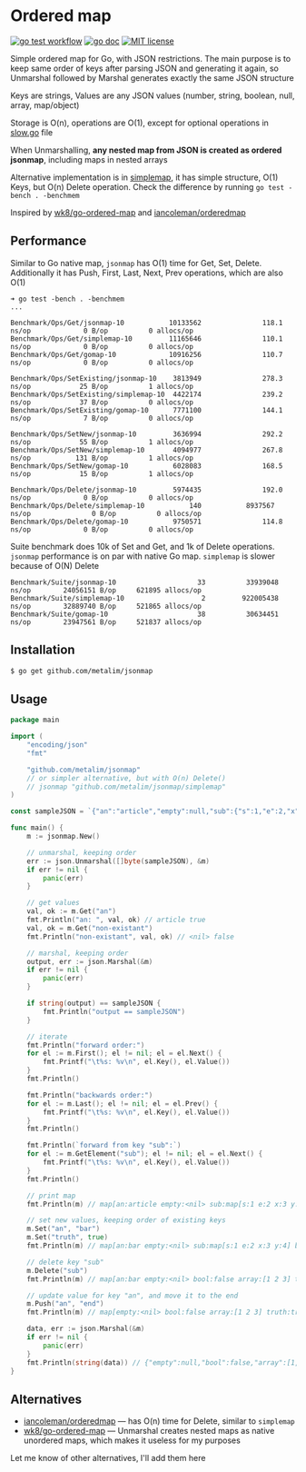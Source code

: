 # Ordered map

[![go test workflow](https://github.com/metalim/jsonmap/actions/workflows/gotest.yml/badge.svg)](https://github.com/metalim/jsonmap/actions/workflows/gotest.yml)
[![go doc](https://img.shields.io/badge/godoc-reference-blue.svg)](https://pkg.go.dev/github.com/metalim/jsonmap)
[![MIT license](https://img.shields.io/badge/License-MIT-blue.svg)](https://opensource.org/licenses/mit/)

Simple ordered map for Go, with JSON restrictions. The main purpose is to keep same order of keys after parsing JSON and generating it again, so Unmarshal followed by Marshal generates exactly the same JSON structure

Keys are strings, Values are any JSON values (number, string, boolean, null, array, map/object)

Storage is O(n), operations are O(1), except for optional operations in [slow.go](slow.go) file

When Unmarshalling, **any nested map from JSON is created as ordered jsonmap**, including maps in nested arrays

Alternative implementation is in [simplemap](simplemap), it has simple structure, O(1) Keys, but O(n) Delete operation. Check the difference by running `go test -bench . -benchmem`

Inspired by [wk8/go-ordered-map](https://github.com/wk8/go-ordered-map) and [iancoleman/orderedmap](https://github.com/iancoleman/orderedmap)

## Performance

Similar to Go native map, `jsonmap` has O(1) time for Get, Set, Delete. Additionally it has Push, First, Last, Next, Prev operations, which are also O(1)

```
➜ go test -bench . -benchmem
...

Benchmark/Ops/Get/jsonmap-10           10133562               118.1 ns/op             0 B/op          0 allocs/op
Benchmark/Ops/Get/simplemap-10         11165646               110.1 ns/op             0 B/op          0 allocs/op
Benchmark/Ops/Get/gomap-10             10916256               110.7 ns/op             0 B/op          0 allocs/op

Benchmark/Ops/SetExisting/jsonmap-10    3813949               278.3 ns/op            25 B/op          1 allocs/op
Benchmark/Ops/SetExisting/simplemap-10  4422174               239.2 ns/op            37 B/op          0 allocs/op
Benchmark/Ops/SetExisting/gomap-10      7771100               144.1 ns/op             7 B/op          0 allocs/op

Benchmark/Ops/SetNew/jsonmap-10         3636994               292.2 ns/op            55 B/op          1 allocs/op
Benchmark/Ops/SetNew/simplemap-10       4094977               267.8 ns/op           131 B/op          1 allocs/op
Benchmark/Ops/SetNew/gomap-10           6028083               168.5 ns/op            15 B/op          1 allocs/op

Benchmark/Ops/Delete/jsonmap-10         5974435               192.0 ns/op             0 B/op          0 allocs/op
Benchmark/Ops/Delete/simplemap-10           140           8937567 ns/op               0 B/op          0 allocs/op
Benchmark/Ops/Delete/gomap-10           9750571               114.8 ns/op             0 B/op          0 allocs/op
```

Suite benchmark does 10k of Set and Get, and 1k of Delete operations. `jsonmap` performance is on par with native Go map. `simplemap` is slower because of O(N) Delete

```
Benchmark/Suite/jsonmap-10                    33          33939048 ns/op        24056151 B/op     621895 allocs/op
Benchmark/Suite/simplemap-10                   2         922005438 ns/op        32889740 B/op     521865 allocs/op
Benchmark/Suite/gomap-10                      38          30634451 ns/op        23947561 B/op     521837 allocs/op
```

## Installation
```bash
$ go get github.com/metalim/jsonmap
```

## Usage

```go
package main

import (
	"encoding/json"
	"fmt"

	"github.com/metalim/jsonmap"
	// or simpler alternative, but with O(n) Delete()
	// jsonmap "github.com/metalim/jsonmap/simplemap"
)

const sampleJSON = `{"an":"article","empty":null,"sub":{"s":1,"e":2,"x":3,"y":4},"bool":false,"array":[1,2,3]}`

func main() {
	m := jsonmap.New()

	// unmarshal, keeping order
	err := json.Unmarshal([]byte(sampleJSON), &m)
	if err != nil {
		panic(err)
	}

	// get values
	val, ok := m.Get("an")
	fmt.Println("an: ", val, ok) // article true
	val, ok = m.Get("non-existant")
	fmt.Println("non-existant", val, ok) // <nil> false

	// marshal, keeping order
	output, err := json.Marshal(&m)
	if err != nil {
		panic(err)
	}

	if string(output) == sampleJSON {
		fmt.Println("output == sampleJSON")
	}

	// iterate
	fmt.Println("forward order:")
	for el := m.First(); el != nil; el = el.Next() {
		fmt.Printf("\t%s: %v\n", el.Key(), el.Value())
	}
	fmt.Println()

	fmt.Println("backwards order:")
	for el := m.Last(); el != nil; el = el.Prev() {
		fmt.Printf("\t%s: %v\n", el.Key(), el.Value())
	}
	fmt.Println()

	fmt.Println(`forward from key "sub":`)
	for el := m.GetElement("sub"); el != nil; el = el.Next() {
		fmt.Printf("\t%s: %v\n", el.Key(), el.Value())
	}
	fmt.Println()

	// print map
	fmt.Println(m) // map[an:article empty:<nil> sub:map[s:1 e:2 x:3 y:4] bool:false array:[1 2 3]]

	// set new values, keeping order of existing keys
	m.Set("an", "bar")
	m.Set("truth", true)
	fmt.Println(m) // map[an:bar empty:<nil> sub:map[s:1 e:2 x:3 y:4] bool:false array:[1 2 3] truth:true]

	// delete key "sub"
	m.Delete("sub")
	fmt.Println(m) // map[an:bar empty:<nil> bool:false array:[1 2 3] truth:true]

	// update value for key "an", and move it to the end
	m.Push("an", "end")
	fmt.Println(m) // map[empty:<nil> bool:false array:[1 2 3] truth:true an:end]

	data, err := json.Marshal(&m)
	if err != nil {
		panic(err)
	}
	fmt.Println(string(data)) // {"empty":null,"bool":false,"array":[1,2,3],"truth":true,"an":"end"}
}

```

## Alternatives

* [iancoleman/orderedmap](https://github.com/iancoleman/orderedmap) — has O(n) time for Delete, similar to `simplemap`
* [wk8/go-ordered-map](https://github.com/wk8/go-ordered-map) — Unmarshal creates nested maps as native unordered maps, which makes it useless for my purposes

Let me know of other alternatives, I'll add them here
